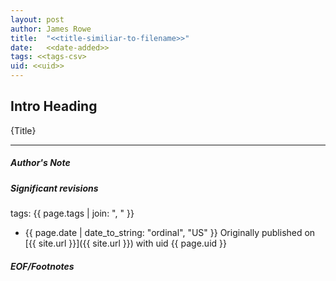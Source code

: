 ```yaml
---
layout: post
author: James Rowe
title:  "<<title-similiar-to-filename>>"
date:   <<date-added>>
tags: <<tags-csv>
uid: <<uid>>
---
```


## Intro Heading

{Title}

---

##### Author's Note



##### Significant revisions

tags: {{ page.tags | join: ", " }} <!-- todo move this somewhere -->

- {{ page.date | date_to_string: "ordinal", "US" }} Originally published on [{{ site.url }}]({{ site.url }}) with uid {{ page.uid }}

##### EOF/Footnotes
